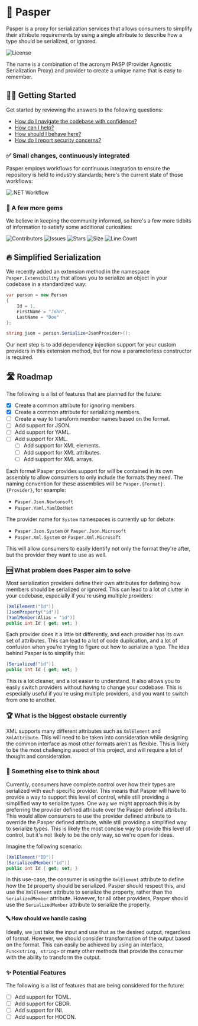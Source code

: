 # 🎨 Pasper

Pasper is a proxy for serialization services that allows consumers to simplify their attribute requirements by using a single attribute to describe how a type should be serialized, or ignored.

![License](https://img.shields.io/github/license/tacosontitan/Pasper?logo=github&style=for-the-badge)

The name is a combination of the acronym PASP (Provider Agnostic Serialization Proxy) and provider to create a unique name that is easy to remember.

## 💁‍♀️ Getting Started

Get started by reviewing the answers to the following questions:

- [How do I navigate the codebase with confidence?](http://pasper.tacosontitan.com)
- [How can I help?](./CONTRIBUTING.md)
- [How should I behave here?](./CODE_OF_CONDUCT.md)
- [How do I report security concerns?](./SECURITY.md)

### ✅ Small changes, continuously integrated

Pasper employs workflows for continuous integration to ensure the repository is held to industry standards; here's the current state of those workflows:

![.NET Workflow](https://img.shields.io/github/actions/workflow/status/tacosontitan/Pasper/dotnet.yml?label=Build%20and%20Test&logo=dotnet&style=for-the-badge)

### 💎 A few more gems

We believe in keeping the community informed, so here's a few more tidbits of information to satisfy some additional curiosities:

![Contributors](https://img.shields.io/github/contributors/tacosontitan/Pasper?logo=github&style=for-the-badge)
![Issues](https://img.shields.io/github/issues/tacosontitan/Pasper?logo=github&style=for-the-badge)
![Stars](https://img.shields.io/github/stars/tacosontitan/Pasper?logo=github&style=for-the-badge)
![Size](https://img.shields.io/github/languages/code-size/tacosontitan/Pasper?logo=github&style=for-the-badge)
![Line Count](https://img.shields.io/tokei/lines/github/tacosontitan/Pasper?logo=github&style=for-the-badge)

## 🔥 Simplified Serialization

We recently added an extension method in the namespace `Pasper.Extensibility` that allows you to serialize an object in your codebase in a standardized way:

```csharp
var person = new Person
{
    Id = 1,
    FirstName = "John",
    LastName = "Doe"
};

string json = person.Serialize<JsonProvider>();
```

Our next step is to add dependency injection support for your custom providers in this extension method, but for now a parameterless constructor is required.

## 🛣️ Roadmap

The following is a list of features that are planned for the future:

- [x] Create a common attribute for ignoring members.
- [x] Create a common attribute for serializing members.
- [ ] Create a way to transform member names based on the format.
- [ ] Add support for JSON.
- [ ] Add support for YAML.
- [ ] Add support for XML.
  - [ ] Add support for XML elements.
  - [ ] Add support for XML attributes.
  - [ ] Add support for XML arrays.

Each format Pasper provides support for will be contained in its own assembly to allow consumers to only include the formats they need. The naming convention for these assemblies will be `Pasper.{Format}.{Provider}`, for example:

- `Pasper.Json.Newtonsoft`
- `Pasper.Yaml.YamlDotNet`

The provider name for `System` namespaces is currently up for debate:

- `Pasper.Json.System` or `Pasper.Json.Microsoft`
- `Pasper.Xml.System` or `Pasper.Xml.Microsoft`

This will allow consumers to easily identify not only the format they're after, but the provider they want to use as well.

### 🆘 What problem does Pasper aim to solve

Most serialization providers define their own attributes for defining how members should be serialized or ignored. This can lead to a lot of clutter in your codebase, especially if you're using multiple providers:

```csharp
[XmlElement("Id")]
[JsonProperty("id")]
[YamlMember(Alias = "id")]
public int Id { get; set; }
```

Each provider does it a little bit differently, and each provider has its own set of attributes. This can lead to a lot of code duplication, and a lot of confusion when you're trying to figure out how to serialize a type. The idea behind Pasper is to simplify this:

```csharp
[Serialized("id")]
public int Id { get; set; }
```

This is a lot cleaner, and a lot easier to understand. It also allows you to easily switch providers without having to change your codebase. This is especially useful if you're using multiple providers, and you want to switch from one to another.

### 🏆 What is the biggest obstacle currently

XML supports many different attributes such as `XmlElement` and `XmlAttribute`. This will need to be taken into consideration while designing the common interface as most other formats aren't as flexible. This is likely to be the most challenging aspect of this project, and will require a lot of thought and consideration.

### 🤔 Something else to think about

Currently, consumers have complete control over how their types are serialized with each specific provider. This means that Pasper will have to provide a way to support this level of control, while still providing a simplified way to serialize types. One way we might approach this is by preferring the provider defined attribute over the Pasper defined attribute. This would allow consumers to use the provider defined attribute to override the Pasper defined attribute, while still providing a simplified way to serialize types. This is likely the most concise way to provide this level of control, but it's not likely to be the only way, so we're open for ideas.

Imagine the following scenario:

```csharp
[XmlElement("ID")]
[SerializedMember("id")]
public int Id { get; set; }
```

In this use-case, the consumer is using the `XmlElement` attribute to define how the `Id` property should be serialized. Pasper should respect this, and use the `XmlElement` attribute to serialize the property, rather than the `SerializedMember` attribute. However, for all other providers, Pasper should use the `SerializedMember` attribute to serialize the property.

#### 🔤 How should we handle casing

Ideally, we just take the input and use that as the desired output, regardless of format. However, we should consider transformation of the output based on the format. This can easily be achieved by using an interface, `Func<string, string>` or many other methods that provide the consumer with the ability to transform the output.

### ✨ Potential Features

The following is a list of features that are being considered for the future:

- [ ] Add support for TOML.
- [ ] Add support for CBOR.
- [ ] Add support for INI.
- [ ] Add support for HOCON.
